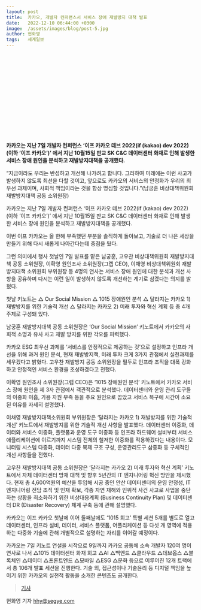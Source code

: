 ```yaml
---
layout: post
title:  카카오, 개발자 컨퍼런스서 서비스 장애 재발방지 대책 발표
date:   2022-12-10 06:44:00 +0300
image:  /assets/images/blog/post-5.jpg
author: 현화영
tags:   세계일보  
---
```

<br><br><br><br><br><br><br><br><br><br><br><br><br>

**카카오는 지난 7일 개발자 컨퍼런스 ‘이프 카카오 데브 2022(if (kakao) dev 2022) (이하 ‘이프 카카오’)’ 에서 지난 10월15일 판교 SK C&C 데이터센터 화재로 인해 발생한 서비스 장애 원인을 분석하고 재발방지대책을 공개했다.**

“지금이라도 우리는 반성하고 개선해 나가려고 합니다. 그리하여 미래에는 이런 사고가 발생하지 않도록 최선을 다할 것이고, 앞으로도 카카오의 서비스의 안정화가 우리의 최우선 과제이며, 사회적 책임이라는 것을 항상 명심할 것입니다.”(남궁훈 비상대책위원회 재발방지대책 공동 소위원장)
 
카카오는 지난 7일 개발자 컨퍼런스 ‘이프 카카오 데브 2022(if (kakao) dev 2022) (이하 ‘이프 카카오’)’ 에서 지난 10월15일 판교 SK C&C 데이터센터 화재로 인해 발생한 서비스 장애 원인을 분석하고 재발방지대책을 공개했다.
 
이번 이프 카카오는 올 한해 부족했던 부분을 솔직하게 돌아보고, 기술로 더 나은 세상을 만들기 위해 다시 새롭게 나아간다는데 중점을 뒀다.
 
그런 의미에서 행사 첫날인 7일 발표를 맡은 남궁훈, 고우찬 비상대책위원회 재발방지대책 공동 소위원장, 이확영 원인조사 소위원장(그렙 CEO), 이채영 비상대책위원회 재발방지대책 소위원회 부위원장 등 4명의 연사는 서비스 장애 원인에 대한 분석과 개선 사항을 공유하며 다시는 이런 일이 발생하지 않도록 개선하는 계기로 삼겠다는 의지를 밝혔다.
 
첫날 키노트는 △ Our Social Mission △ 1015 장애원인 분석 △ 달라지는 카카오 1) 재발방지를 위한 기술적 개선 △ 달라지는 카카오 2) 미래 투자와 혁신 계획 등 총 4개 주제로 구성돼 있다.
 
남궁훈 재발방지대책 공동 소위원장은 ‘Our Social Mission’ 키노트에서 카카오의 사회적 소명과 유사 사고 재발 방지를 위한 각오를 피력했다. 
 
카카오 ESG 최우선 과제를 ‘서비스를 안정적으로 제공하는 것’으로 설정하고 인프라 개선을 위해 과거 원인 분석, 현재 재발방지책, 미래 투자 크게 3가지 관점에서 실천과제를 세우겠다고 밝혔다. 고우찬 재발방지 공동 소위원장을 필두로 인프라 조직을 대폭 강화하고 안정적인 서비스 환경을 조성하겠다고 전했다.
 
이확영 원인조사 소위원장(그렙 CEO)은 ‘1015 장애원인 분석’ 키노트에서 카카오 서비스 장애 원인을 제 3자 관점에서 객관적으로 분석했다. 데이터센터와 운영 관리 도구들의 이중화 미흡, 가용 자원 부족 등을 주요 원인으로 꼽았고 서비스 복구에 시간이 소요된 이유를 자세히 설명했다.
 
이채영 재발방지대책소위원회 부위원장은 ‘달라지는 카카오 1) 재발방지를 위한 기술적 개선’ 키노트에서 재발방지를 위한 기술적 개선 사항을 발표했다. 데이터센터 이중화, 데이터와 서비스 이중화, 플랫폼과 운영 도구 이중화 등 인프라 하드웨어 설비부터 서비스 애플리케이션에 이르기까지 시스템 전체의 철저한 이중화를 적용하겠다는 내용이다. 모니터링 시스템 다중화, 데이터 다중 복제 구조 구성, 운영관리도구 삼중화 등 구체적인 개선 사항들을 전했다.
 
고우찬 재발방지대책 공동 소위원장은 ‘달라지는 카카오 2) 미래 투자와 혁신 계획’ 키노트에서 자체 데이터센터 방재 대책 및 향후 5년간의 IT 엔지니어링 혁신 방안을 제시했다. 현재 총 4,600억원의 예산을 투입해 시공 중인 안산 데이터센터의 운영 안정성, IT 엔지니어링 전담 조직 및 인재 확보, 각종 자연 재해와 인위적 사건 사고로 사업을 중단하는 상황을 최소화하기 위한 비상대응계획 (Business Continuity Plan) 및 데이터센터 DR (Disaster Recovery) 체계 구축 등에 관해 설명했다.
 
카카오는 이프 카카오 첫날에 이어 둘째날에도 ‘1015 회고’ 특별 세션 5개를 별도로 열고 데이터센터, 인프라 설비, 데이터, 서비스 플랫폼, 어플리케이션 등 다섯 개 영역에 적용하는 다중화 기술에 관해 개별적으로 설명하는 자리를 이어갈 예정이다.
 
카카오는 7일 키노트 연설을 시작으로 9일까지 카카오 공동체 소속 개발자 120여 명이 연사로 나서 △1015 데이터센터 화재 회고 △AI △백엔드 △클라우드 △데브옵스 △블록체인 △데이터 △프론트엔드 △모바일 △ESG △문화 등으로 이루어진 12개 트랙에서 총 106개 발표 세션을 진행한다. 기술 외, 접근성이나 기술윤리 등 디지털 책임을 높이기 위한 카카오의 실천적 활동을 소개한 콘텐츠도 공개한다.

> <a href="https://n.news.naver.com/mnews/article/022/0003762997?sid=105">기사</a>

현화영 기자 hhy@segye.com

